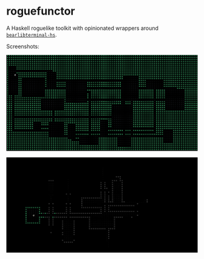 # roguefunctor
A Haskell roguelike toolkit with opinionated wrappers around [`bearlibterminal-hs`](https://github.com/ppkfs/bearlibterminal-hs).

Screenshots:

![](screenshots/part-2.png)

![](screenshots/part-4.png)